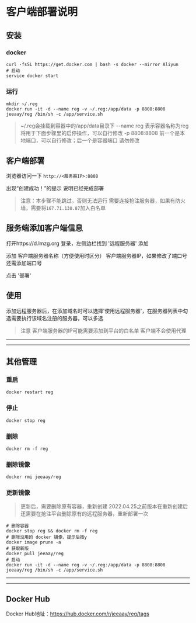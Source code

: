 <!--
 * @Email: wrj7887@163.com
 * @Author: Jeay
 * @Date: 2022-04-25 11:08:04
 * @LastEditors: Jeay
 * @LastEditTime: 2022-04-26 15:37:03
 * jeay.net
 * @FilePath: \部署\客户端部署说明.md
 * @Description: 客户端部署说明
 * Copyright (c) 2022 by jeay.net, All Rights Reserved.
-->
# 客户端部署说明

## 安装

### docker

```
curl -fsSL https://get.docker.com | bash -s docker --mirror Aliyun
# 启动
service docker start
```

### 运行

```
mkdir ~/.reg
docker run -it -d --name reg -v ~/.reg:/app/data -p 8808:8808 jeeaay/reg /bin/sh -c /app/service.sh
```

> ~/.reg会挂载到容器中的/app/data目录下
> --name reg 表示容器名称为reg 将用于下面步骤里的启停操作，可以自行修改
> -p 8808:8808 前一个是本地端口，可以自行修改；后一个是容器端口 请勿修改

## 客户端部署

浏览器访问一下 `http://<服务器IP>:8808`

出现“创建成功！”的提示 说明已经完成部署

> 注意：本步骤不能跳过，否则无法运行
> 需要连接抢注服务器，如果有防火墙，需要将`167.71.130.87`加入白名单

##  服务端添加客户端信息

打开https://d.lmzg.org 登录，左侧边栏找到 '远程服务器' 添加

添加 客户端服务器名称（方便使用时区分） 客户端服务器IP，如果修改了端口号 还需添加端口号

点击 '部署'

## 使用

添加远程服务器后，在添加域名时可以选择'使用远程服务器'，在服务器列表中勾选需要执行该域名注册的服务器，可以多选

> 注意 客户端服务器的IP可能需要添加到平台的白名单
> 客户端不会使用代理

***
---

## 其他管理

### 重启

```
docker restart reg
```

### 停止

```
docker stop reg
```

### 删除

```
docker rm -f reg
```

### 删除镜像
```
docker rmi jeeaay/reg
```

### 更新镜像

> 更新后，需要删除原有容器，重新创建
> 2022.04.25之前版本在重新创建后 还需要在抢注平台删除原有的远程服务器，重新部署一次

```
# 删除容器
docker stop reg && docker rm -f reg
# 删除没用的 docker 镜像，提示后按y
docker image prune -a
# 获取新版
docker pull jeeaay/reg
# 启动
docker run -it -d --name reg -v ~/.reg:/app/data -p 8808:8808 jeeaay/reg /bin/sh -c /app/service.sh
```

---
***

## Docker Hub

Docker Hub地址：https://hub.docker.com/r/jeeaay/reg/tags